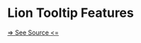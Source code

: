 # Lion Tooltip Features

[=> See Source <=](../../../docs/components/interaction/tooltip/features.md)
